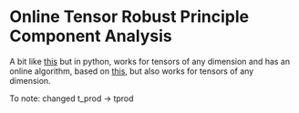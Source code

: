 # Online Tensor Robust Principle Component Analysis

A bit like [this](https://github.com/canyilu/Tensor-Robust-Principal-Component-Analysis-TRPCA) but in python, works for tensors of any dimension and has an online algorithm, based on [this](http://www.merl.com/publications/docs/TR2016-004.pdf), but also works for tensors of any dimension.

To note:
changed t_prod -> tprod

